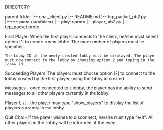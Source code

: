 DIRECTORY:

parent folder
	|-- chat_client.py
	|-- README.md
	|-- tcp_packet_pb2.py
	|==== proto			(subfolder)
			|-- player.proto
			|-- player_pb2.py
			|-- tcp_packet.proto


First Player:
	When the first player connects to the client, he/she must select option [1] to create a new lobbe. The max number of players must be specified.

	The Lobby ID of the newly created lobby will be displayed. The player must now connect to the lobby by choosing option 2 and typing in the lobby id.

Succeeding Players:
	The players must choose option [2] to connect to the lobby created by the first player, using the lobby id created. 

Messages - once connected to a lobby, the player has the ability to send messages to all other players currently in the lobby.

Player List - the player may type "show_players" to  display the list of players currently in the lobby

Quit Chat - if the player wishes to disconnect, he/she must type "exit". All other players in the Lobby will be informed of the event.